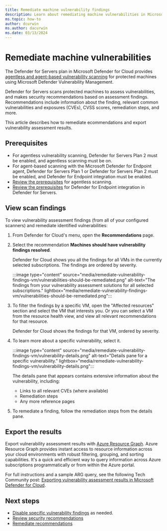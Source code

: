 ```yaml
---
title: Remediate machine vulnerability findings
description: Learn about remediating machine vulnerabilities in Microsoft Defender for Cloud.
ms.topic: how-to
author: dcurwin
ms.author: dacurwin
ms.date: 03/13/2024
---
```


# Remediate machine vulnerabilities

The Defender for Servers plan in Microsoft Defender for Cloud provides [agentless and agent-based vulnerability scanning](auto-deploy-vulnerability-assessment.md) for protected machines using Microsoft Defender Vulnerability Management. 

Defender for Servers scans protected machines to assess vulnerabilities, and makes security recommendations based on assessment findings. Recommendations include information about the finding, relevant common vulnerabilities and exposures (CVEs), CVSS scores, remediation steps, and more.

This article describes how to remediate ecommendations and export vulnerability assessment results. 

## Prerequisites

- For agentless vulnerability scanning, Defender for Servers Plan 2 must be enabled, and agentless scanning must be on.
- For agent-based scanning with the Microsoft Defender for Endpoint agent, Defender for Servers Plan 1 or Defender for Servers Plan 2 must be enabled, and Defender for Endpoint integration must be enabled.
- [Review the prerequisites](enable-agentless-scanning-vms.md#prerequisites) for agentless scanning.
- [Review the prerequisites](enable-defender-for-endpoint.md#prerequisites) for Defender for Endpoint integration in Defender for Servers.

## View scan findings

To view vulnerability assessment findings (from all of your configured scanners) and remediate identified vulnerabilities:

1. From Defender for Cloud's menu, open the **Recommendations** page.

1. Select the recommendation **Machines should have vulnerability findings resolved**.

    Defender for Cloud shows you all the findings for all VMs in the currently selected subscriptions. The findings are ordered by severity.

    :::image type="content" source="media/remediate-vulnerability-findings-vm/vulnerabilities-should-be-remediated.png" alt-text="The findings from your vulnerability assessment solutions for all selected subscriptions." lightbox="media/remediate-vulnerability-findings-vm/vulnerabilities-should-be-remediated.png":::

1. To filter the findings by a specific VM, open the "Affected resources" section and select the VM that interests you. Or you can select a VM from the resource health view, and view all relevant recommendations for that resource.

    Defender for Cloud shows the findings for that VM, ordered by severity.

1. To learn more about a specific vulnerability, select it.

    :::image type="content" source="media/remediate-vulnerability-findings-vm/vulnerability-details.png" alt-text="Details pane for a specific vulnerability." lightbox="media/remediate-vulnerability-findings-vm/vulnerability-details.png":::

    The details pane that appears contains extensive information about the vulnerability, including:

    - Links to all relevant CVEs (where available)
    - Remediation steps
    - Any more reference pages

1. To remediate a finding, follow the remediation steps from the details pane.

## Export the results

Export vulnerability assessment results with [Azure Resource Graph](https://azure.microsoft.com/features/resource-graph/). Azure Resource Graph provides instant access to resource information across your cloud environments with robust filtering, grouping, and sorting capabilities. It's a quick and efficient way to query information across Azure subscriptions programmatically or from within the Azure portal.

For full instructions and a sample ARG query, see the following Tech Community post: [Exporting vulnerability assessment results in Microsoft Defender for Cloud](https://techcommunity.microsoft.com/t5/azure-security-center/exporting-vulnerability-assessment-results-in-azure-security/ba-p/1212091).

## Next steps

- [Disable specific vulnerability findings](disable-vulnerability-findings.md) as needed.
- [Review security recommendations](review-security-recommendations.md)
- [Remediate recommendations](implement-security-recommendations.md)
